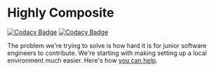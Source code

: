 # Highly Composite
[![Codacy Badge](https://api.codacy.com/project/badge/Grade/f4d5cbd6985f42ae8ce26efadc64887b)](https://www.codacy.com/gh/highlycomposite/highlycomposite?utm_source=github.com&amp;utm_medium=referral&amp;utm_content=highlycomposite/highlycomposite&amp;utm_campaign=Badge_Grade)
[![Codacy Badge](https://api.codacy.com/project/badge/Coverage/f4d5cbd6985f42ae8ce26efadc64887b)](https://www.codacy.com/gh/highlycomposite/highlycomposite?utm_source=github.com&utm_medium=referral&utm_content=highlycomposite/highlycomposite&utm_campaign=Badge_Coverage)


The problem we're trying to solve is how hard it is for junior software engineers to contribute. We're starting with making setting up a local environment much easier. Here's how [you can help](https://github.com/highlycomposite/highlycomposite/blob/master/CONTRIBUTING.md).
